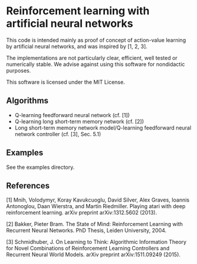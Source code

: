 # Reinforcement learning with artificial neural networks

This code is intended mainly as proof of concept of action-value learning by artificial neural networks, and was inspired by [1, 2, 3]. 

The implementations are not particularly clear, efficient, well tested or numerically stable. We advise against using this software for nondidactic purposes.

This software is licensed under the MIT License. 

## Algorithms

* Q-learning feedforward neural network (cf. [1])
* Q-learning long short-term memory network (cf. [2])
* Long short-term memory network model/Q-learning feedforward neural network controller (cf. [3], Sec. 5.1)

## Examples

See the examples directory.

## References

[1] Mnih, Volodymyr, Koray Kavukcuoglu, David Silver, Alex Graves, Ioannis Antonoglou, Daan Wierstra, and Martin Riedmiller. Playing atari with deep reinforcement learning. arXiv preprint arXiv:1312.5602 (2013).

[2] Bakker, Pieter Bram. The State of Mind: Reinforcement Learning with Recurrent Neural Networks. PhD Thesis, Leiden University, 2004.

[3] Schmidhuber, J. On Learning to Think: Algorithmic Information Theory for Novel Combinations of Reinforcement Learning Controllers and Recurrent Neural World Models. arXiv preprint arXiv:1511.09249 (2015).
